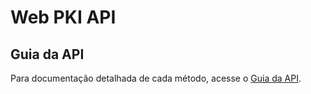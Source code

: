 ﻿# Web PKI API

## Guia da API

<!-- Direct link to avoid DocFX warning -->
Para documentação detalhada de cada método, acesse o [Guia da API](https://docs.lacunasoftware.com/en-us/content/typedocs/web-pki/modules/_lacuna_web_pki_d_.html).